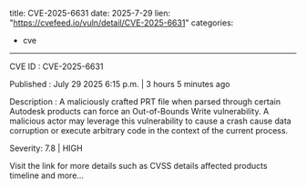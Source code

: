  
title: CVE-2025-6631
date: 2025-7-29
lien: "https://cvefeed.io/vuln/detail/CVE-2025-6631"
categories:
  - cve
---

CVE ID : CVE-2025-6631

Published :  July 29
2025
6:15 p.m. | 3 hours
5 minutes ago

Description : A maliciously crafted PRT file
when parsed through certain Autodesk products
can force an Out-of-Bounds Write vulnerability. A malicious actor may leverage this vulnerability to cause a crash
cause data corruption
or execute arbitrary code in the context of the current process.

Severity: 7.8 | HIGH

Visit the link for more details
such as CVSS details
affected products
timeline
and more...
